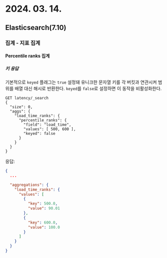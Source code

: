 # 2024. 03. 14.

## Elasticsearch(7.10)

### 집계 - 지표 집계

#### Percentile ranks 집계

##### 키 응답

기본적으로 `keyed` 플래그는 `true` 설정돼 유니크한 문자열 키를 각 버킷과 연관시켜 범위를 배열 대신 해시로 반환한다. `keyed`를 `false`로 설정하면 이 동작을 비활성화한다.

```http
GET latency/_search
{
  "size": 0,
  "aggs": {
    "load_time_ranks": {
      "percentile_ranks": {
        "field": "load_time",
        "values": [ 500, 600 ],
        "keyed": false
      }
    }
  }
}
```

응답:

```json
{
  ...

  "aggregations": {
    "load_time_ranks": {
      "values": [
        {
          "key": 500.0,
          "value": 90.01
        },
        {
          "key": 600.0,
          "value": 100.0
        }
      ]
    }
  }
}
```

